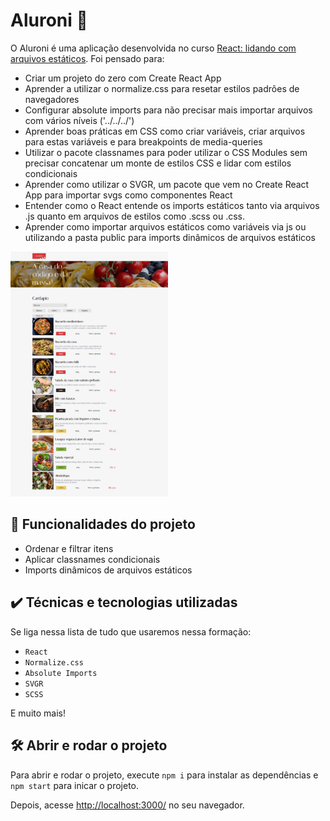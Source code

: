 # Aluroni 🍕

O Aluroni é uma aplicação desenvolvida no curso <a href="https://cursos.alura.com.br/course/react-arquivos-estaticos" target="_blank">React: lidando com arquivos estáticos</a>. 
Foi pensado para:
- Criar um projeto do zero com Create React App
- Aprender a utilizar o normalize.css para resetar estilos padrões de navegadores
- Configurar absolute imports para não precisar mais importar arquivos com vários níveis ('../../../')
- Aprender boas práticas em CSS como criar variáveis, criar arquivos para estas variáveis e para breakpoints de media-queries
- Utilizar o pacote classnames para poder utilizar o CSS Modules sem precisar concatenar um monte de estilos CSS e lidar com estilos condicionais
- Aprender como utilizar o SVGR, um pacote que vem no Create React App para importar svgs como componentes React
- Entender como o React entende os imports estáticos tanto via arquivos .js quanto em arquivos de estilos como .scss ou .css. 
- Aprender como importar arquivos estáticos como variáveis via js ou utilizando a pasta public para imports dinâmicos de arquivos estáticos

<img src="screenshot.jpeg" alt="Imagem do Aluroni" width="50%">


## 🔨 Funcionalidades do projeto

- Ordenar e filtrar itens
- Aplicar classnames condicionais
- Imports dinâmicos de arquivos estáticos

## ✔️ Técnicas e tecnologias utilizadas

Se liga nessa lista de tudo que usaremos nessa formação:

- `React`
- `Normalize.css`
- `Absolute Imports`
- `SVGR`
- `SCSS`

E muito mais!

## 🛠️ Abrir e rodar o projeto

Para abrir e rodar o projeto, execute `npm i` para instalar as dependências e `npm start` para inicar o projeto.

Depois, acesse <a href="http://localhost:3000/">http://localhost:3000/</a> no seu navegador.

